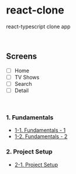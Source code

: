 # react-clone

react-typescript clone app

<br>

## Screens

- [ ] Home
- [ ] TV Shows
- [ ] Search
- [ ] Detail

<br>

### 1. Fundamentals

- [1-1. Fundamentals - 1](https://github.com/daldalhada/react-clone/blob/main/description/1/1-1.md)
- [1-2. Fundamentals - 2](https://github.com/daldalhada/react-clone/blob/main/description/1/1-2.md)

### 2. Project Setup

- [2-1. Project Setup](https://github.com/daldalhada/react-clone/blob/main/description/2/2-1.md)

